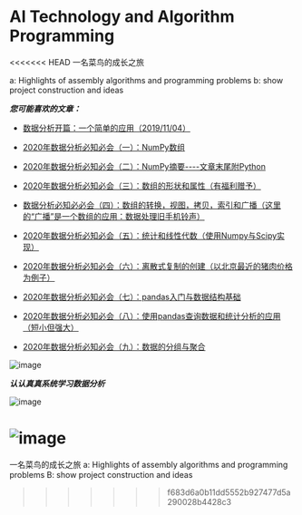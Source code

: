 # AI Technology and Algorithm Programming
<<<<<<< HEAD
一名菜鸟的成长之旅

 a: Highlights of assembly algorithms and programming problems b: show project construction and ideas

***您可能喜欢的文章：***

*   [数据分析开篇：一个简单的应用（2019/11/04）](http://mp.weixin.qq.com/s?__biz=MzIwNzUwOTY1Nw==&mid=2247485246&idx=1&sn=21e5385c26fe6866b056619e87d8829b&chksm=971006c8a0678fde4c18db3115ed91490b8c653b25aebd5bd61605eda5eeb992008c946a447a&scene=21#wechat_redirect)

*   [2020年数据分析必知必会（一）：NumPy数组](http://mp.weixin.qq.com/s?__biz=MzIwNzUwOTY1Nw==&mid=2247485315&idx=1&sn=ddec9e455757a2af1df8a3fca319b173&chksm=97100675a0678f6316f39e5569d92b5727397d86888ec28fc49ae5e3fe71ab2cc8df00889e8a&scene=21#wechat_redirect)

*   [2020年数据分析必知必会（二）：NumPy摘要----文章末尾附Python](http://mp.weixin.qq.com/s?__biz=MzIwNzUwOTY1Nw==&mid=2247485315&idx=1&sn=ddec9e455757a2af1df8a3fca319b173&chksm=97100675a0678f6316f39e5569d92b5727397d86888ec28fc49ae5e3fe71ab2cc8df00889e8a&scene=21#wechat_redirect)

*   [2020年数据分析必知必会（三）：数组的形状和属性（有福利赠予）](http://mp.weixin.qq.com/s?__biz=MzIwNzUwOTY1Nw==&mid=2247485351&idx=1&sn=c0d14713527646dd7aa113b1b04452d4&chksm=97100651a0678f47fff6692d934aaab91f53b52348dc7f567be99e21358207064ae4b0c328b1&scene=21#wechat_redirect)

*   [数据分析必知必必会（四）：数组的转换，视图，拷贝，索引和广播（这里的“广播”是一个数组的应用：数据处理旧手机铃声）](http://mp.weixin.qq.com/s?__biz=MzIwNzUwOTY1Nw==&mid=2247485406&idx=1&sn=50b327edec6ea33605a6551623133a9d&chksm=97100628a0678f3ee979a6f01850b63dd1298dc07ca0e5f098e973ff1b8c888fd0125257e98a&scene=21#wechat_redirect)

*   [2020年数据分析必知必会（五）：统计和线性代数（使用Numpy与Scipy实现）](http://mp.weixin.qq.com/s?__biz=MzIwNzUwOTY1Nw==&mid=2247485459&idx=1&sn=5d9eaed9972b6dcd7e838530b6c9445f&chksm=971009e5a06780f3d8f401ecb337ce88de166edfec059d43c9a0be2274c01322e32ce84a5718&scene=21#wechat_redirect)

*   [2020年数据分析必知必会（六）：离散式复制的创建（以北京最近的猪肉价格为例子）](http://mp.weixin.qq.com/s?__biz=MzIwNzUwOTY1Nw==&mid=2247485579&idx=1&sn=a5128b4d508a51a5f8d3ba0b82364752&chksm=9710097da067806bcd58e326e24971690d0736fe69a85f390b8043415600ae7ceb72d4729a52&scene=21#wechat_redirect)

*   [2020年数据分析必知必会（七）：pandas入门与数据结构基础](http://mp.weixin.qq.com/s?__biz=MzIwNzUwOTY1Nw==&mid=2247485593&idx=1&sn=7a7801b8daa3f5b43a79130df721aba1&chksm=9710096fa0678079c647b363eb92facda180402defcb4375322f30035f96902b57843226b8da&scene=21#wechat_redirect)

*   [2020年数据分析必知必会（八）：使用pandas查询数据和统计分析的应用（短小但强大）](http://mp.weixin.qq.com/s?__biz=MzIwNzUwOTY1Nw==&mid=2247485601&idx=1&sn=c8915dfba4416efc8149eb11090c70bd&chksm=97100957a067804179633e45417e803481a0057dd4bc842e6652ba4cc1a19cb24709b16c0d68&scene=21#wechat_redirect)

*   [2020年数据分析必知必会（九）：数据的分组与聚合](http://mp.weixin.qq.com/s?__biz=MzIwNzUwOTY1Nw==&mid=2247485699&idx=1&sn=e4a9946cfa5eb87e1796a57b2dacf111&chksm=971008f5a06781e3a09e1eef39a7edf78703f2e44451158da06d6570a84dd4e5fe3f94bb6f28&scene=21#wechat_redirect)

![image](https://upload-images.jianshu.io/upload_images/15863171-509095b3dfd78508?imageMogr2/auto-orient/strip)

***认认真真系统学习数据分析***

![image](https://upload-images.jianshu.io/upload_images/15863171-27cc989be402ba6c?imageMogr2/auto-orient/strip%7CimageView2/2/w/1240)

![image](https://upload-images.jianshu.io/upload_images/15863171-2a8e6db7678c1331?imageMogr2/auto-orient/strip)
=======
 一名菜鸟的成长之旅
 a: Highlights of assembly algorithms and programming problems 
 B: show project construction and ideas
 
>>>>>>> f683d6a0b11dd5552b927477d5a290028b4428c3
